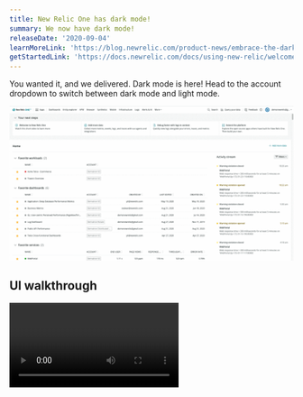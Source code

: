 ```yaml
---
title: New Relic One has dark mode!
summary: We now have dark mode!
releaseDate: '2020-09-04'
learnMoreLink: 'https://blog.newrelic.com/product-news/embrace-the-dark-mode/'
getStartedLink: 'https://docs.newrelic.com/docs/using-new-relic/welcome-new-relic/get-started/view-our-ui-dark-mode'
---
```


You wanted it, and we delivered. Dark mode is here! Head to the account dropdown to switch between dark mode and light mode.

![An animated image showing where to choose dark mode in the account dropdown.](./images/dark-mode-example.gif "Set dark mode theme in your account dropdown.")

## UI walkthrough

<video
  src="https://fast.wistia.net/embed/iframe/ej8rjucux9?videoFoam=true"
  title="Check Out New Relic One Video"
/>

